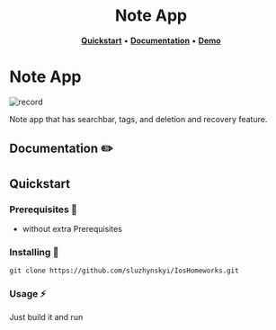 <h1 align="center">
    Note App
</h1>

<p align="center">
  <a title="Quickstart" href="#quickstart"><strong>Quickstart</strong></a>
  &#x2022;
  <a title="Documentation" href="#documentation"><strong>Documentation</strong></a>
  &#x2022;
  <a title="Demo" href=""><strong>Demo</strong></a>
</p>


# Note App

![record](https://user-images.githubusercontent.coam/44615981/99153202-c61f3b80-26af-11eb-9e5d-c3fc21de5f8a.gif)


Note app that has searchbar, tags, and deletion and recovery feature.


## Documentation :pencil2:

## Quickstart

### Prerequisites :page_with_curl:
- without extra Prerequisites

### Installing :tongue:
```
git clone https://github.com/sluzhynskyi/IosHomeworks.git
```
### Usage :zap:
Just build it and run


